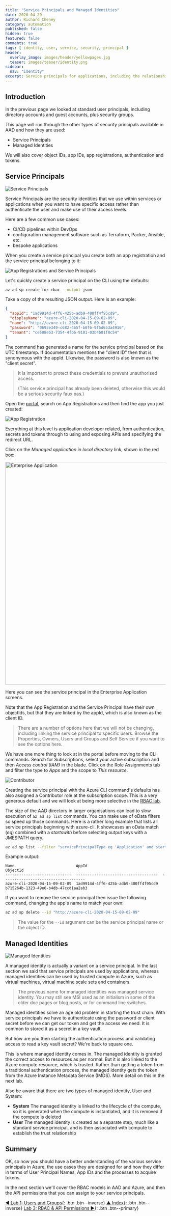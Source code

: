 ```yaml
---
title: "Service Principals and Managed Identities"
date: 2020-04-29
author: Richard Cheney
category: automation
published: false
hidden: true
featured: false
comments: true
tags: [ identity, user, service, security, principal ]
header:
  overlay_image: images/header/yellowpages.jpg
  teaser: images/teaser/identity.png
sidebar:
  nav: "identity"
excerpt: Service principals for applications, including the relationship with app registrations, plus managed identities for trusted compute.
---
```


## Introduction

In the previous page we looked at standard user principals, including directory accounts and guest accounts, plus security groups.

This page will run through the other types of security principals available in AAD and how they are used:

* Service Principals
* Managed Identities

We will also cover object IDs, app IDs, app registrations, authentication and tokens.

## Service Principals

![Service Principals](/automation/identity/images/servicePrincipal.png)

Service Principals are the security identities that we use within services or applications when you want to have specific access rather than authenticate the user and make use of their access levels.

Here are a few common use cases:

* CI/CD pipelines within DevOps
* configuration management software such as Terraform, Packer, Ansible, etc.
* bespoke applications

When you create a service principal you create both an app registration and the service principal belonging to it:

![App Registrations and Service Principals](/automation/identity/images/appRegistrationAndServicePrincipal.png)

Let's quickly create a service principal on the CLI using the defaults:

```bash
az ad sp create-for-rbac --output json
```

Take a copy of the resulting JSON output. Here is an example:

```json
{
  "appId": "1ad9914d-4ff6-425b-adb9-400ff4f95cd9",
  "displayName": "azure-cli-2020-04-15-09-02-09",
  "name": "http://azure-cli-2020-04-15-09-02-09",
  "password": "0692e349-c682-465f-b0f6-9f5d653a4916",
  "tenant": "ce508eb3-7354-4fb6-9101-03b4b81f8c54"
}
```

The command has generated a name for the service principal based on the UTC timestamp. If documentation mentions the "client ID" then that is synonymous with the appId. Likewise, the password is also known as the "client secret".

> It is important to protect these credentials to prevent unauthorised access.
>
> (This service principal has already been deleted, otherwise this would be a serious security faux pas.)

Open the [portal](https://portal.azure.com), search on App Registrations and then find the app you just created:

![App Registration](/automation/identity/images/appRegistration.png)

Everything at this level is application developer related, from authentication, secrets and tokens through to using and exposing APIs and specifying the redirect URL.

Click on the _Managed application in local directory_ link, shown in the red box:

<img src="/automation/identity/images/enterpriseApplication.png" alt="Enterprise Application" width="700"/>

Here you can see the service principal in the Enterprise Application screens.

Note that the App Registration and the Service Principal have their own objectIds, but that they are linked by the appId, which is also known as the client ID.

> There are a number of options here that we will not be changing, including linking the service principal to specific users. Browse the Properties, Owners, Users and Groups and Self Service if you want to see the options here.

We have one more thing to look at in the portal before moving to the CLI commands. Search for Subscriptions, select your active subscription and then _Access control (IAM)_ in the blade. Click on the Role Assignments tab and filter the type to _Apps_ and the scope to _This resource_.

![Contributor](/automation/identity/images/contributor.png)

Creating the service principal with the Azure CLI command's defaults has also assigned a Contributor role at the subscription scope. This is a very generous default and we will look at being more selective in the [RBAC lab](./lab2).

The size of the AAD directory in larger organisations can lead to slow execution of `az ad sp list` commands. You can make use of oData filters so speed up those commands. Here is a rather long example that lists all service principals beginning with azure-cli. It showcases an oData match (_eq_) combined with a _startswith_ before selecting output keys with a JMESPATH query.

```bash
az ad sp list --filter "servicePrincipalType eq 'Application' and startswith(displayName, 'azure-cli')"  --query "[].{name:displayName, appId:appId, objectId:objectId}" --output table
```

Example output:

```text
Name                           AppId                                 ObjectId
-----------------------------  ------------------------------------  ------------------------------------
azure-cli-2020-04-15-09-02-09  1ad9914d-4ff6-425b-adb9-400ff4f95cd9  b715264b-1323-49e6-b4db-47ccd1aa2ab3
```

If you want to remove the service principal then issue the following command, changing the app's name to match your own:

```bash
az ad sp delete --id "http://azure-cli-2020-04-15-09-02-09"
```

> The value for the `--id` argument can be the service principal name or the object ID.

## Managed Identities

![Managed Identities](/automation/identity/images/managedIdentity.png)

A managed identity is actually a variant on a service principal. In the last section we said that service principals are used by applications, whereas managed identities can be used by trusted compute in Azure, such as virtual machines, virtual machine scale sets and containers.

> The previous name for managed identities was managed service identity. You may still see MSI used as an initialism in some of the older doc pages or blog posts, or for command line switches.

Managed identities solve an age old problem in starting the trust chain. With service principals we have to authenticate using the password or client secret before we can get our token and get the access we need. It is common to stored it as a secret in a key vault.

But how are you then starting the authentication process and validating access to read a key vault secret? We're back to square one.

This is where managed identity comes in. The managed identity is granted the correct access to resources as per normal. But it is also linked to the Azure compute resource, which is trusted. Rather than getting a token from a traditional authentication process, the managed identity gets the token from the Azure Instance Metadata Service (IMDS). More detail on this in the next lab.

Also be aware that there are two types of managed identity, User and System:

* **System** The managed identity is linked to the lifecycle of the compute, so it is generated when the compute is instantiated, and it is removed if the compute is deleted
* **User** The managed identity is created as a separate step, much like a standard service principal, and is then associated with compute to establish the trust relationship

## Summary

OK, so now you should have a better understanding of the various service principals in Azure, the use cases they are designed for and how they differ in terms of User Principal Names, App IDs and the processes to acquire tokens.

In the next section we'll cover the RBAC models in AAD and Azure, and then the API permissions that you can assign to your service principals.

[◄ Lab 1: Users and Groups](../lab1){: .btn .btn--inverse} [▲ Index](../#labs){: .btn .btn--inverse} [Lab 3: RBAC & API Permissions ►](../lab3){: .btn .btn--primary}
